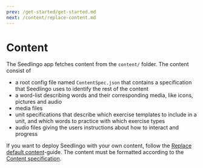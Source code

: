 ```yaml
---
prev: /get-started/get-started.md
next: /content/replace-content.md
---
```


# Content

The Seedlingo app fetches content from the `content/` folder.
The content consist of

- a root config file named `ContentSpec.json`
  that contains a specification that Seedlingo uses
  to identify the rest of the content
- a word-list describing words and their corresponding media,
  like icons, pictures and audio
- media files
- unit specifications that describe
  which exercise templates to include in a unit,
  and which words to practice with which exercise types
- audio files giving the users instructions about how to interact and progress

If you want to deploy Seedlingo with your own content,
follow the [Replace default content](replace-content.md)-guide.
The content must be formatted according to the [Content specification](content-spec.md).
